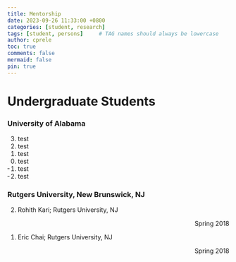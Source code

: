 ```yaml
---
title: Mentorship
date: 2023-09-26 11:33:00 +0800
categories: [student, research]
tags: [student, persons]     # TAG names should always be lowercase
author: cprele
toc: true
comments: false
mermaid: false
pin: true
---
```



# Undergraduate Students

### University of Alabama
<ol reversed start="3">

<li>test</li>
<li>test</li>
<li>test</li>
<li>test</li>
<li>test</li>
<li>test</li>

</ol>


### Rutgers University, New Brunswick, NJ
<ol reversed>

<li>Rohith Kari; Rutgers University, NJ <p align="right">Spring 2018</align></li>
<li>Eric Chai; Rutgers University, NJ <p align="right">Spring 2018</align></li>

</ol>

